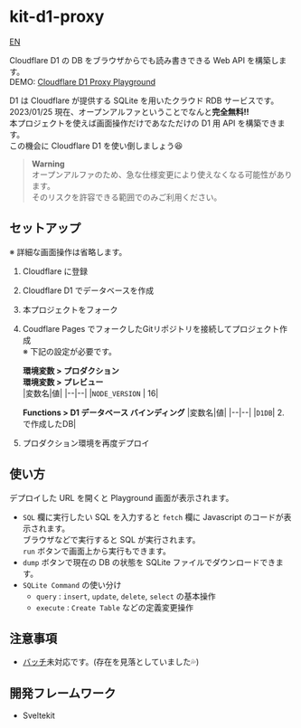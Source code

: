 # kit-d1-proxy
[EN](./README.md)  

Cloudflare D1 の DB をブラウザからでも読み書きできる Web API を構築します。  
DEMO: [Cloudflare D1 Proxy Playground](https://kit-d1-proxy.pages.dev/)

D1 は Cloudflare が提供する SQLite を用いたクラウド RDB サービスです。  
2023/01/25 現在、オープンアルファということでなんと**完全無料!!**  
本プロジェクトを使えば画面操作だけであなただけの D1 用 API を構築できます。  
この機会に Cloudflare D1 を使い倒しましょう😆  
> **Warning**  
> オープンアルファのため、急な仕様変更により使えなくなる可能性があります。  
> そのリスクを許容できる範囲でのみご利用ください。

## セットアップ

※ 詳細な画面操作は省略します。

1. Cloudflare に登録
2. Cloudflare D1 でデータベースを作成
3. 本プロジェクトをフォーク
4. Coudflare Pages でフォークしたGitリポジトリを接続してプロジェクト作成  
    ※ 下記の設定が必要です。  

    **環境変数 > プロダクション**  
    **環境変数 > プレビュー**  
    |変数名|値|
    |--|--|
    |`NODE_VERSION` | 16|

    **Functions > D1 データベース バインディング**
    |変数名|値|
    |--|--|
    |`D1DB`| 2. で作成したDB|

5. プロダクション環境を再度デプロイ

## 使い方
デプロイした URL を開くと Playground 画面が表示されます。  
* `SQL` 欄に実行したい SQL を入力すると `fetch` 欄に Javascript のコードが表示されます。  
  ブラウザなどで実行すると SQL が実行されます。  
  `run` ボタンで画面上から実行もできます。
* `dump` ボタンで現在の DB の状態を SQLite ファイルでダウンロードできます。
* `SQLite Command` の使い分け
    * `query` : `insert`, `update`, `delete`, `select` の基本操作
    * `execute` : `Create Table` などの定義変更操作

## 注意事項
* [バッチ](https://developers.cloudflare.com/d1/platform/client-api/#batch-statements)未対応です。(存在を見落としていました💦)

## 開発フレームワーク
* Sveltekit 